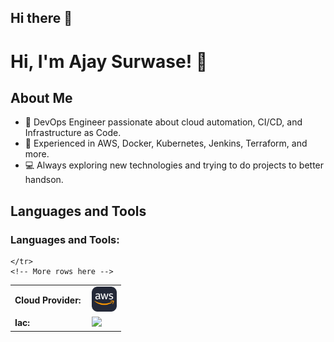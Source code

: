 ## Hi there 👋
# Hi, I'm Ajay Surwase! 👋

## About Me
- 🌱 DevOps Engineer passionate about cloud automation, CI/CD, and Infrastructure as Code.
- 🔧 Experienced in AWS, Docker, Kubernetes, Jenkins, Terraform, and more.
- 💻 Always exploring new technologies and trying to do projects to better handson.

## Languages and Tools
<!-- Paste your table code here -->
<h3 align="left">Languages and Tools:</h3>
<table>
    <tr>
        <td style="font-weight: bold; padding-right: 10px; vertical-align: center; border: none;">Cloud Provider:</td>
        <td><img height="40" src="https://raw.githubusercontent.com/tandpfun/skill-icons/65dea6c4eaca7da319e552c09f4cf5a9a8dab2c8/icons/AWS-Dark.svg"/></td>
    </tr>
    <tr>
        <td style="font-weight: bold; padding-right: 10px; vertical-align: center;">Iac:</td>
        <td><img height="40" src="https://skillicons.dev/icons?i=terraform"/></td>

    </tr>
    <!-- More rows here -->
</table>

<!--
**AjaySurwase/AjaySurwase** is a ✨ _special_ ✨ repository because its `README.md` (this file) appears on your GitHub profile.

Here are some ideas to get you started:

- 🔭 I’m currently working on ...
- 🌱 I’m currently learning ...
- 👯 I’m looking to collaborate on ...
- 🤔 I’m looking for help with ...
- 💬 Ask me about ...
- 📫 How to reach me: ...
- 😄 Pronouns: ...
- ⚡ Fun fact: ...
-->

